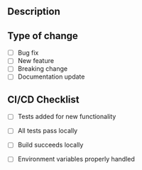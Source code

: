 ## Description

<!-- Describe the changes in this PR -->

## Type of change

- [ ] Bug fix
- [ ] New feature
- [ ] Breaking change
- [ ] Documentation update

## CI/CD Checklist

- [ ] Tests added for new functionality
- [ ] All tests pass locally
- [ ] Build succeeds locally
- [ ] Environment variables properly handled

